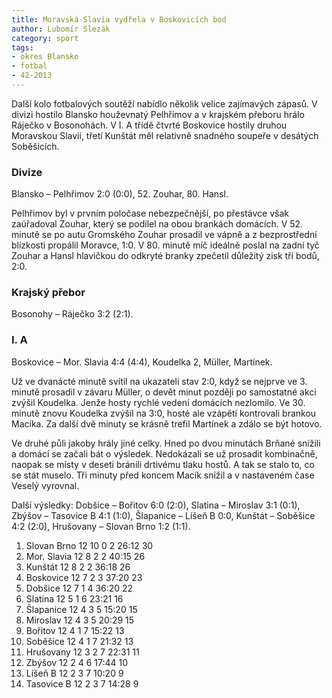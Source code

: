 ```yaml
---
title: Moravská Slavia vydřela v Boskovicích bod
author: Lubomír Slezák
category: sport
tags:
- okres Blansko
- fotbal
- 42-2013
---
```


Další kolo fotbalových soutěží nabídlo několik velice zajímavých zápasů. V divizi hostilo Blansko houževnatý Pelhřimov a v krajském přeboru hrálo Ráječko v Bosonohách. V I. A třídě čtvrté Boskovice hostily druhou Moravskou Slavii, třetí Kunštát měl relativně snadného soupeře v desátých Soběšicích.

### Divize
Blansko – Pelhřimov 2:0 (0:0), 52. Zouhar, 80. Hansl.

Pelhřimov byl v prvním poločase nebezpečnější, po přestávce však zaúřadoval Zouhar, který se podílel na obou brankách domácích. V 52. minutě se po autu Gromského Zouhar prosadil ve vápně a z bezprostřední blízkosti propálil Moravce, 1:0. V 80. minutě míč ideálně poslal na zadní tyč Zouhar a Hansl hlavičkou do odkryté branky zpečetil důležitý zisk tří bodů, 2:0.

### Krajský přebor
Bosonohy – Ráječko 3:2 (2:1).

### I. A
Boskovice – Mor. Slavia 4:4 (4:4), Koudelka 2, Müller, Martínek.

Už ve dvanácté minutě svítil na ukazateli stav 2:0, když se nejprve ve 3. minutě prosadil v závaru Müller, o devět minut později po samostatné akci zvýšil Koudelka. Jenže hosty rychlé vedení domácích nezlomilo. Ve 30. minutě znovu Koudelka zvýšil na 3:0, hosté ale vzápětí kontrovali brankou Macíka. Za další dvě minuty se krásně trefil Martínek a zdálo se být hotovo.

Ve druhé půli jakoby hrály jiné celky. Hned po dvou minutách Brňané snížili a domácí se začali bát o výsledek. Nedokázali se už prosadit kombinačně, naopak se místy v deseti bránili drtivému tlaku hostů. A tak se stalo to, co se stát muselo. Tři minuty před koncem Macík snížil a v nastaveném čase Veselý vyrovnal.

Další výsledky: Dobšice – Bořitov 6:0 (2:0), Slatina – Miroslav 3:1 (0:1), Zbýšov – Tasovice B 4:1 (1:0), Šlapanice – Líšeň B 0:0, Kunštát – Soběšice 4:2 (2:0), Hrušovany – Slovan Brno 1:2 (1:1).

1. Slovan Brno 12 10 0 2 26:12 30
2. Mor. Slavia 12 8 2 2 40:15 26
3. Kunštát 12 8 2 2 36:18 26
4. Boskovice 12 7 2 3 37:20 23
5. Dobšice 12 7 1 4 36:20 22
6. Slatina 12 5 1 6 23:21 16
7. Šlapanice 12 4 3 5 15:20 15
8. Miroslav 12 4 3 5 20:29 15
9. Bořitov 12 4 1 7 15:22 13
10. Soběšice 12 4 1 7 21:32 13
11. Hrušovany 12 3 2 7 22:31 11
12. Zbýšov 12 2 4 6 17:44 10
13. Líšeň B 12 2 3 7 10:20 9
14. Tasovice B 12 2 3 7 14:28 9
